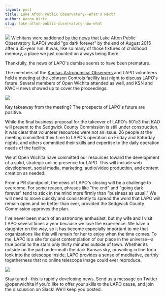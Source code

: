 ```yaml
---
layout: post
title: Lake Afton Public Observatory--What's Next?
author: Aaron Wirtz
slug: lake-afton-public-observatory-now-what
---
```



![](http://i.imgur.com/OWxGZJe.jpg?1)
Wichitans were saddened [by the news](http://www.kansas.com/news/local/article27249676.html) that Lake Afton Public Observatory (LAPO) would "go dark forever" by the end of August 2015 after a 35-year run. It was, like so many of those fixtures of childhood memory, a place we just counted on always being there.

Thankfully, the news of LAPO's demise seems to have been premature.

The members of the [Kansas Astronomical Observers ](http://www.kaowichita.com) and LAPO volunteers held a meeting at the Johnson Controls facility last night to discuss LAPO's future. Several members of Open Wichita attended as well, and KSN and KWCH news showed up to cover the proceedings.

![](http://i.imgur.com/MWoPf9Q.jpg?1)

Key takeaway from the meeting? The prospects of LAPO's future are positive.

While the final business proposal for the takeover of LAPO's 501c3 that KAO will present to the Sedgwick County Commission is still under construction, it was clear that volunteer resources were not an issue. 26 people at the meeting committed their time to LAPO's operation on Friday and Saturday nights, and others committed their skills and expertise to the daily operation needs of the facility.

We at Open Wichita have committed our resources toward the development of a solid, strategic online presence for LAPO. This will include web development, social media, marketing, audio/video production, and content creation as needed. 

From a PR standpoint, the news of LAPO's closing will be a challenge to overcome. For some reason, phrases like "the end" and "going dark forever" tend to stick in the mind more firmly than "business as usual." We will need to move quickly and consistently to spread the word that LAPO will remain open and be better than ever, provided the Sedgwick County Commission approves the plan. 

I've never been much of an astronomy enthusiast, but my wife and I visit LAPO several times a year because we love the experience. We have a daughter on the way, so it has become especially important to me that organizations like this will remain for her to enjoy when the time comes. To me, LAPO is a site for quiet contemplation of our place in the universe--a true portal to the stars only thirty minutes outside of town. Whether its outside on the pad underneath the dark Kansas sky, or waiting in line for a look into the telescope inside, LAPO provides a sense of meditative, earthly togetherness that no online telescope image could ever reproduce. 

![](http://i.imgur.com/ObDRw6g.jpg?1)

Stay tuned--this is rapidly developing news. Send us a message on Twitter @openwichita if you'd like to offer your skills to the LAPO cause, and join the discussion on Slack! We'll keep you posted.
